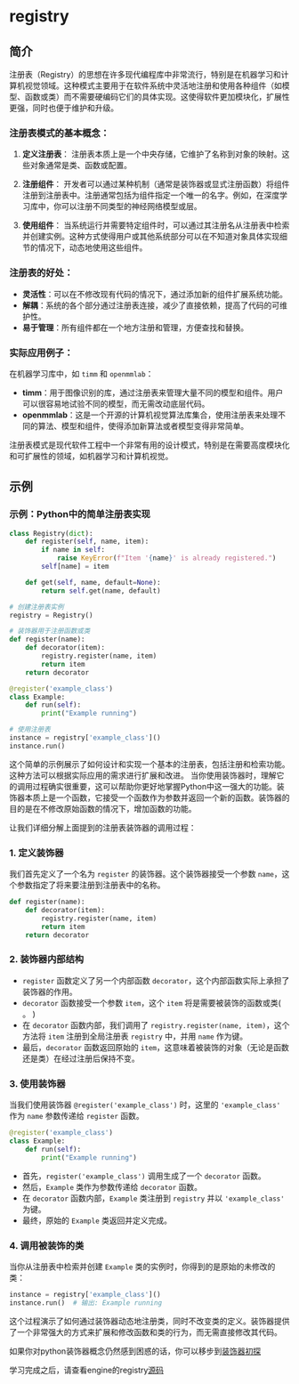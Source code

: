 # registry

## 简介
注册表（Registry）的思想在许多现代编程库中非常流行，特别是在机器学习和计算机视觉领域。这种模式主要用于在软件系统中灵活地注册和使用各种组件（如模型、函数或类）而不需要硬编码它们的具体实现。这使得软件更加模块化，扩展性更强，同时也便于维护和升级。

### 注册表模式的基本概念：

1. **定义注册表**：
   注册表本质上是一个中央存储，它维护了名称到对象的映射。这些对象通常是类、函数或配置。

2. **注册组件**：
   开发者可以通过某种机制（通常是装饰器或显式注册函数）将组件注册到注册表中。注册通常包括为组件指定一个唯一的名字。例如，在深度学习库中，你可以注册不同类型的神经网络模型或层。

3. **使用组件**：
   当系统运行并需要特定组件时，可以通过其注册名从注册表中检索并创建实例。这种方式使得用户或其他系统部分可以在不知道对象具体实现细节的情况下，动态地使用这些组件。

### 注册表的好处：

- **灵活性**：可以在不修改现有代码的情况下，通过添加新的组件扩展系统功能。
- **解耦**：系统的各个部分通过注册表连接，减少了直接依赖，提高了代码的可维护性。
- **易于管理**：所有组件都在一个地方注册和管理，方便查找和替换。

### 实际应用例子：

在机器学习库中，如 `timm` 和 `openmmlab`：
- **timm**：用于图像识别的库，通过注册表来管理大量不同的模型和组件。用户可以很容易地试验不同的模型，而无需改动底层代码。
- **openmmlab**：这是一个开源的计算机视觉算法库集合，使用注册表来处理不同的算法、模型和组件，使得添加新算法或者模型变得非常简单。

注册表模式是现代软件工程中一个非常有用的设计模式，特别是在需要高度模块化和可扩展性的领域，如机器学习和计算机视觉。

## 示例
### 示例：Python中的简单注册表实现

```python
class Registry(dict):
    def register(self, name, item):
        if name in self:
            raise KeyError(f"Item '{name}' is already registered.")
        self[name] = item

    def get(self, name, default=None):
        return self.get(name, default)

# 创建注册表实例
registry = Registry()

# 装饰器用于注册函数或类
def register(name):
    def decorator(item):
        registry.register(name, item)
        return item
    return decorator

@register('example_class')
class Example:
    def run(self):
        print("Example running")

# 使用注册表
instance = registry['example_class']()
instance.run()
```

这个简单的示例展示了如何设计和实现一个基本的注册表，包括注册和检索功能。这种方法可以根据实际应用的需求进行扩展和改进。
当你使用装饰器时，理解它的调用过程确实很重要，这可以帮助你更好地掌握Python中这一强大的功能。装饰器本质上是一个函数，它接受一个函数作为参数并返回一个新的函数。装饰器的目的是在不修改原始函数的情况下，增加函数的功能。

让我们详细分解上面提到的注册表装饰器的调用过程：

### 1. 定义装饰器
我们首先定义了一个名为 `register` 的装饰器。这个装饰器接受一个参数 `name`，这个参数指定了将来要注册到注册表中的名称。

```python
def register(name):
    def decorator(item):
        registry.register(name, item)
        return item
    return decorator
```

### 2. 装饰器内部结构
- `register` 函数定义了另一个内部函数 `decorator`，这个内部函数实际上承担了装饰器的作用。
- `decorator` 函数接受一个参数 `item`，这个 `item` 将是需要被装饰的函数或类( 。 )
- 在 `decorator` 函数内部，我们调用了 `registry.register(name, item)`，这个方法将 `item` 注册到全局注册表 `registry` 中，并用 `name` 作为键。
- 最后，`decorator` 函数返回原始的 `item`，这意味着被装饰的对象（无论是函数还是类）在经过注册后保持不变。

### 3. 使用装饰器
当我们使用装饰器 `@register('example_class')` 时，这里的 `'example_class'` 作为 `name` 参数传递给 `register` 函数。

```python
@register('example_class')
class Example:
    def run(self):
        print("Example running")
```

- 首先，`register('example_class')` 调用生成了一个 `decorator` 函数。
- 然后，`Example` 类作为参数传递给 `decorator` 函数。
- 在 `decorator` 函数内部，`Example` 类注册到 `registry` 并以 `'example_class'` 为键。
- 最终，原始的 `Example` 类返回并定义完成。

### 4. 调用被装饰的类
当你从注册表中检索并创建 `Example` 类的实例时，你得到的是原始的未修改的类：

```python
instance = registry['example_class']()
instance.run()  # 输出: Example running
```

这个过程演示了如何通过装饰器动态地注册类，同时不改变类的定义。装饰器提供了一个非常强大的方式来扩展和修改函数和类的行为，而无需直接修改其代码。

如果你对python装饰器概念仍然感到困惑的话，你可以移步到[装饰器初探](decorator.md)

学习完成之后，请查看engine的registry[源码](https://github.com/open-mmlab/mmengine/blob/main/mmengine/registry/registry.py)